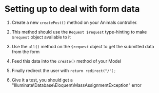 # Setting up to deal with form data

1. Create a new `createPost()` method on your Animals controller.

1. This method should use the `Request $request` type-hinting to make `$request` object available to it

1. Use the `all()` method on the `$request` object to get the submitted data from the form

1. Feed this data into the `create()` method of your Model

1. Finally redirect the user with `return redirect("/");`

1. Give it a test, you should get a "Illuminate\Database\Eloquent\MassAssignmentException" error